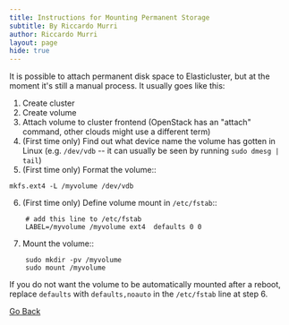 ```yaml
---
title: Instructions for Mounting Permanent Storage
subtitle: By Riccardo Murri
author: Riccardo Murri
layout: page
hide: true
---
```




It is possible to attach permanent disk space to Elasticluster, but at the moment it's still a manual process.  It usually goes like this:

1. Create cluster
2. Create volume
3. Attach volume to cluster frontend (OpenStack has an "attach" command,
other clouds might use a different term)
4. (First time only) Find out what device name the volume has gotten in
Linux (e.g. `/dev/vdb` -- it can usually be seen by running `sudo
dmesg | tail`)
5. (First time only) Format the volume::

```
mkfs.ext4 -L /myvolume /dev/vdb
```

6. (First time only) Define volume mount in `/etc/fstab`::
```
    # add this line to /etc/fstab
    LABEL=/myvolume /myvolume ext4  defaults 0 0
```
7. Mount the volume::
```
    sudo mkdir -pv /myvolume
    sudo mount /myvolume
```
If you do not want the volume to be automatically mounted after a
reboot, replace `defaults` with `defaults,noauto` in the `/etc/fstab`
line at step 6.

[Go Back](advanced-cluster-setup)
